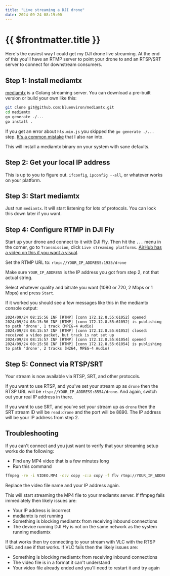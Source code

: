 ```yaml
---
title: "Live streaming a DJI drone"
date: 2024-09-24 08:19:00
---
```


# {{ $frontmatter.title }}

Here's the easiest way I could get my DJI drone live streaming. At the end of this you'll have an RTMP server
to point your drone to and an RTSP/SRT server to connect for downstream consumers.

## Step 1: Install mediamtx

[mediamtx](https://github.com/bluenviron/mediamtx.git) is a Golang streaming server. You can download a pre-built version or
build your own like this:

```bash
git clone git@github.com:bluenviron/mediamtx.git
cd mediamtx
go generate ./...
go install .
```

If you get an error about `hls.min.js` you skipped the `go generate ./...` step. [It's a common mistake](https://github.com/bluenviron/mediamtx/issues/3097)
that I also ran into.

This will install a mediamtx binary on your system with sane defaults.

## Step 2: Get your local IP address

This is up to you to figure out. `ifconfig`, `ipconfig --all`, or whatever works on your platform.

## Step 3: Start mediamtx

Just run `mediamtx`. It will start listening for lots of protocols. You can lock this down later if you want.

## Step 4: Configure RTMP in DJI Fly

Start up your drone and connect to it with DJI Fly. Then hit the `...` menu in the corner, go to `Transmission`, click
`Live streaming platforms`. [AirHub has a video on this if you want a visual](https://airhub.app/helpcenter/set-up-rtmp-stream-for-the-dji-fly-app).

Set the RTMP URL to: `rtmp://YOUR_IP_ADDRESS:1935/drone`

Make sure `YOUR_IP_ADDRESS` is the IP address you got from step 2, not that actual string.

Select whatever quality and bitrate you want (1080 or 720, 2 Mbps or 1 Mbps) and press `Start`.

If it worked you should see a few messages like this in the mediamtx console output:

```
2024/09/24 08:15:56 INF [RTMP] [conn 172.12.8.55:61052] opened
2024/09/24 08:15:56 INF [RTMP] [conn 172.12.8.55:61052] is publishing to path 'drone', 1 track (MPEG-4 Audio)
2024/09/24 08:15:57 INF [RTMP] [conn 172.12.8.55:61052] closed: received a video packet, but track is not set up
2024/09/24 08:15:57 INF [RTMP] [conn 172.12.8.55:61054] opened
2024/09/24 08:15:58 INF [RTMP] [conn 172.12.8.55:61054] is publishing to path 'drone', 2 tracks (H264, MPEG-4 Audio)
```

## Step 5: Connect via RTSP/SRT

Your stream is now available via RTSP, SRT, and other protocols.

If you want to use RTSP, and you've set your stream up as `drone` then the RTSP URL will be `rtsp://YOUR_IP_ADDRESS:8554/drone`.
And again, switch out your real IP address in there.

If you want to use SRT, and you've set your stream up as `drone` then the SRT stream ID will be `read:drone` and the port
will be 8890. The IP address will be your IP address from step 2.

## Troubleshooting

If you can't connect and you just want to verify that your streaming setup works do the following:

- Find any MP4 video that is a few minutes long
- Run this command

```bash
ffmpeg -re -i VIDEO.MP4 -c:v copy -c:a copy -f flv rtmp://YOUR_IP_ADDRESS:1935/drone
```

Replace the video file name and your IP address again.

This will start streaming the MP4 file to your mediamtx server. If ffmpeg fails immediately then likely issues are:

- Your IP address is incorrect
- mediamtx is not running
- Something is blocking mediamtx from receiving inbound connections
- The device running DJI Fly is not on the same network as the system running mediamtx

If that works then try connecting to your stream with VLC with the RTSP URL and see if that works. If VLC fails then
the likely issues are:

- Something is blocking mediamtx from receiving inbound connections
- The video file is in a format it can't understand
- Your video file already ended and you'll need to restart it and try again
